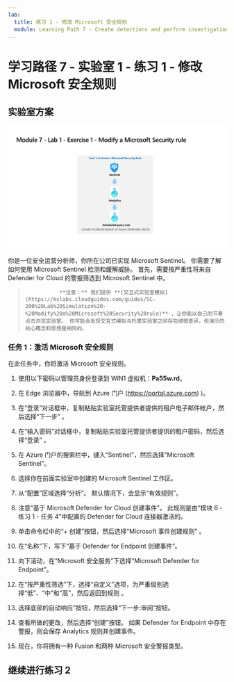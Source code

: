 ```yaml
---
lab:
  title: 练习 1 - 修改 Microsoft 安全规则
  module: Learning Path 7 - Create detections and perform investigations using Microsoft Sentinel
---
```


# 学习路径 7 - 实验室 1 - 练习 1 - 修改 Microsoft 安全规则

## 实验室方案

![实验室概述。](../Media/SC-200-Lab_Diagrams_Mod7_L1_Ex1.png)

你是一位安全运营分析师，你所在公司已实现 Microsoft Sentinel。 你需要了解如何使用 Microsoft Sentinel 检测和缓解威胁。 首先，需要按严重性将来自 Defender for Cloud 的警报筛选到 Microsoft Sentinel 中。 

>                **注意：** 我们提供 **[交互式实验室模拟](https://mslabs.cloudguides.com/guides/SC-200%20Lab%20Simulation%20-%20Modify%20a%20Microsoft%20Security%20rule)** ，让你能以自己的节奏点击浏览实验室。 你可能会发现交互式模拟与托管实验室之间存在细微差异，但演示的核心概念和思想是相同的。 


### 任务 1：激活 Microsoft 安全规则

在此任务中，你将激活 Microsoft 安全规则。

1. 使用以下密码以管理员身份登录到 WIN1 虚拟机：**Pa55w.rd**。  

1. 在 Edge 浏览器中，导航到 Azure 门户 (https://portal.azure.com) )。

1. 在“登录”对话框中，复制粘贴实验室托管提供者提供的租户电子邮件帐户，然后选择“下一步”  。

1. 在“输入密码”对话框中，复制粘贴实验室托管提供者提供的租户密码，然后选择“登录”  。

1. 在 Azure 门户的搜索栏中，键入“Sentinel”，然后选择“Microsoft Sentinel”。

1. 选择你在前面实验室中创建的 Microsoft Sentinel 工作区。

1. 从“配置”区域选择“分析”。 默认情况下，会显示“有效规则”。

1. 注意“基于 Microsoft Defender for Cloud 创建事件”。 此规则是由“模块 6 - 练习 1 - 任务 4”中配置的 Defender for Cloud 连接器激活的。

1. 单击命令栏中的“+ 创建”按钮，然后选择“Microsoft 事件创建规则” 。

1. 在“名称”下，写下“基于 Defender for Endpoint 创建事件”。

1. 向下滚动，在“Microsoft 安全服务”下选择“Microsoft Defender for Endpoint”。

1. 在“按严重性筛选”下，选择“自定义”选项，为严重级别选择“低”、“中”和“高”，然后返回到规则   。

1. 选择底部的自动响应”按钮，然后选择“下一步:审阅”按钮。

1. 查看所做的更改，然后选择“创建”按钮。 如果 Defender for Endpoint 中存在警报，则会保存 Analytics 规则并创建事件。

1. 现在，你将拥有一种 Fusion 和两种 Microsoft 安全警报类型。


## 继续进行练习 2
